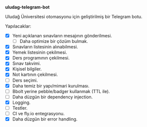 **uludag-telegram-bot**

Uludağ Üniversitesi otomasyonu için geliştirilmiş bir Telegram botu.

Yapılacaklar:
- [x] Yeni açıklanan sınavların mesajının gönderilmesi.
    - [ ] Daha optimize bir çözüm bulmak.
- [x] Sınavların listesinin alınabilmesi.
- [x] Yemek listesinin çekilmesi.
- [x] Ders programının çekilmesi.
- [x] Sınav takvimi.
- [x] Kişisel bilgiler.
- [x] Not kartının çekilmesi.
- [ ] Ders seçimi.
- [x] Daha temiz bir yapı/mimari kurulması.
- [ ] Bbolt yerine pebble/badger kullanmak (TTL ile).
- [ ] Daha düzgün bir dependency injection.
- [x] Logging.
- [ ] Testler.
- [ ] CI ve fly.io entegrasyonu.
- [x] Daha düzgün bir error handling.
